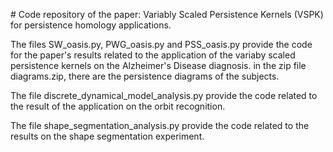 # Code repository of the paper: Variably Scaled Persistence Kernels (VSPK) for persistence homology applications.

The files SW_oasis.py, PWG_oasis.py and PSS_oasis.py provide the code for the paper's results related to the application of the variaby scaled persistence kernels on the Alzheimer's Disease diagnosis.
in the zip file diagrams.zip, there are the persistence diagrams of the subjects.

The file discrete_dynamical_model_analysis.py provide the code related to the result of the application on the orbit recognition.

The file shape_segmentation_analysis.py provide the code related to the results on the shape segmentation experiment.
